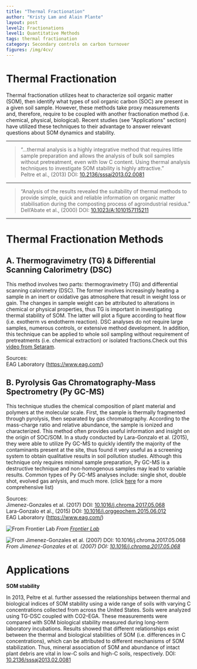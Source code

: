 ```yaml
---
title: "Thermal Fractionation"
author: "Kristy Lam and Alain Plante"
layout: post
level2: Fractionations
level1: Quantitative Methods
tags: thermal fractionation
category: Secondary controls on carbon turnover
figures: /img/4cv/
---
```


# Thermal Fractionation

Thermal fractionation utilizes heat to characterize soil organic matter (SOM), then identify what types of soil organic carbon (SOC) are present in a given soil sample. However, these methods take proxy measurements and, therefore, require to be coupled with another fractionation method (i.e. chemical, physical, biological). Recent studies (see "Applications" section) have utilized these techniques to their advantage to answer relevant questions about SOM dynamics and stability.


***

>“...thermal analysis is a highly integrative method that requires little sample preparation and allows the analysis of bulk soil samples without pretreatment, even with low C content. Using thermal analysis techniques to investigate SOM stability is highly attractive.”   
>Peltre et al., (2013) DOI: [10.2136/sssaj2013.02.0081](https://www.soils.org/publications/sssaj/abstracts/77/6/2020)


***

>“Analysis of the results revealed the suitability of thermal methods to provide simple, quick and reliable information on organic matter stabilisation during the composting process of agroindustrial residua.”    
>Dell’Abate et al., (2000) DOI: [10.1023/A:1010157115211](https://link.springer.com/article/10.1023/A%3A1010157115211)

***



# Thermal Fractionation Methods

## A. Thermogravimetry (TG) & Differential Scanning Calorimetry (DSC)

This method involves two parts: thermogravimetry (TG) and differential scanning calorimetry (DSC). The former involves increasingly heating a sample in an inert or oxidative gas atmosphere that result in weight loss or gain. The changes in sample weight can be attributed to alterations in chemical or physical properties, thus TG is important in investigating thermal stability of SOM. The latter will plot a figure according to heat flow (i.e. exotherm vs endotherm reaction). DSC analyses do not require large samples, numerous controls, or extensive method development. In addition, this technique can be applied to whole soil sampling without requirement of pretreatments (i.e. chemical extraction) or isolated fractions.Check out this [video from Setaram](http://us.setaram.com/en/setaram-products/couplings-gas-analysis-2/tga-sta-ms/sensys-evo-tg-dsc-ega/1/).

Sources:   
EAG Laboratory (https://www.eag.com/)

## B. Pyrolysis Gas Chromatography-Mass Spectrometry (Py GC-MS)

This technique studies the chemical composition of plant material and polymers at the molecular scale. First, the sample is thermally fragmented through pyrolysis, then separated by gas chromatography. According to the mass-charge ratio and relative abundance, the sample is ionized and characterized. This method often provides useful information and insight on the origin of SOC/SOM. In a study conducted by Lara-Gonzalo et al. (2015), they were able to utilize Py GC-MS to quickly identify the majority of the contaminants present at the site, thus found it very useful as a screening system to obtain qualitative results in soil pollution studies. Although this technique only requires minimal sample preparation, Py GC-MS is a destructive technique and non-homogenous samples may lead to variable results. Common types of Py GC-MS analyses include: single shot, double shot, evolved gas anlysis, and much more. (click [here](https://www.eag.com/pyrolysis-gc-ms/) for a more comprehensive list)    


Sources:      
Jimenez-Gonzales et al. (2017) DOI: [10.1016/j.chroma.2017.05.068](https://www.sciencedirect.com/science/article/pii/S0021967317308282)      
Lara-Gonzalo et al., (2015) DOI: [10.1016/j.orggeochem.2015.06.012](https://www.sciencedirect.com/science/article/pii/S0146638015001321)    
EAG Laboratory (https://www.eag.com/)     


![From [Frontier Lab](http://www.frontier-lab.com/english/multi-functional-pyrolysis-system/)]({{site.baseurl}}{{page.figures}}PyGCMS_Frontier.jpg)
*From [Frontier Lab](http://www.frontier-lab.com/english/multi-functional-pyrolysis-system/)*

![From Jimenez-Gonzales et al. (2007) DOI: [10.1016/j.chroma.2017.05.068](https://www.sciencedirect.com/science/article/pii/S0021967317308282)]({{site.baseurl}}{{page.figures}}Py-GMCS-Jimenez-Gonzales_2017.png)      
*From Jimenez-Gonzales et al. (2007) DOI: [10.1016/j.chroma.2017.05.068](https://www.sciencedirect.com/science/article/pii/S0021967317308282)*

# Applications

**SOM stability**

In 2013, Peltre et al. further assessed the relationships between thermal and biological indices of SOM stability using a wide range of soils with varying C concentrations collected from across the United States. Soils were analyzed using TG-DSC coupled with CO2–EGA. These measurements were compared with SOM biological stability measured during long-term laboratory incubations. Results showed that different relationships exist between the thermal and biological stabilities of SOM (i.e. differences in C concentrations), which can be attributed to different mechanisms of SOM stabilization. Thus, mineral association of SOM and  abundance of intact plant debris are vital in low-C soils and high-C soils, respectively.
DOI: [10.2136/sssaj2013.02.0081](https://www.soils.org/publications/sssaj/abstracts/77/6/2020)


